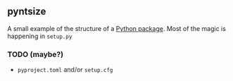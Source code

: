 ## pyntsize

A small example of the structure of a [Python
package](https://packaging.python.org/). Most of the magic is happening in
`setup.py`

### TODO (maybe?)

* `pyproject.toml` and/or `setup.cfg`

